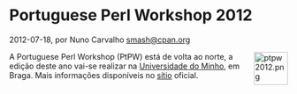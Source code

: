 
# Portuguese Perl Workshop 2012

 2012-07-18, por Nuno Carvalho <smash@cpan.org>

<img alt="ptpw2012.png" src="http://perl.pt/ptpw2012.png" width="61" height="60" class="mt-image-right" style="float: right; margin: 0 0 20px 20px;" /><div>A Portuguese Perl Workshop (PtPW) está de volta ao norte, a edição deste ano vai-se realizar na&nbsp;<a href="http://www.uminho.pt">Universidade do Minho</a>, em Braga. Mais informações disponíveis no&nbsp;<a href="http://workshop.perl.pt/ptpw2012">sítio</a>&nbsp;oficial.</div><div><br /></div><div><br /></div>
